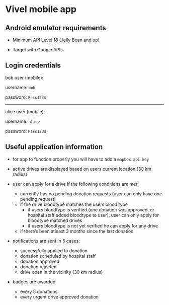 # Vivel mobile app

## Android emulator requirements

- Minimum API Level 18 (Jelly Bean and up)

- Target with Google APIs

## Login credentials

bob user (mobile):

username: `bob`

password: `Pass123$`

---

alice user (mobile):

username: `alice`

password: `Pass123$`

## Useful application information

- for app to function properly you will have to add a `mapbox api key`

- active drives are displayed based on users current location (30 km radius)

- user can apply for a drive if the following conditions are met:
    - currently has no pending donation requests (user can only have one pending request)
    - if the drive bloodtype matches the users blood type
        - if users bloodtype is verified (one donation was approved, or hospital staff added bloodtype to user), user can only apply for bloodtype matched drives
        - if users bloodtype is not yet verified he can apply for any drive
    - if there’s been atleast 3 months since the last donation

- notifications are sent in 5 cases:
    - successfully applied to donation
    - donation scheduled by hospital staff
    - donation approved
    - donation rejected
    - drive open in the vicinity (30 km radius)
    
- badges are awarded
    - every 5 donations
    - every urgent drive approved donation
